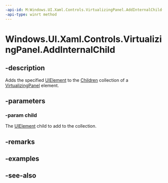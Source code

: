 ```yaml
---
-api-id: M:Windows.UI.Xaml.Controls.VirtualizingPanel.AddInternalChild(Windows.UI.Xaml.UIElement)
-api-type: winrt method
---
```


<!-- Method syntax
protected void AddInternalChild(Windows.UI.Xaml.UIElement child)
-->

# Windows.UI.Xaml.Controls.VirtualizingPanel.AddInternalChild

## -description
Adds the specified [UIElement](../windows.ui.xaml/uielement.md) to the [Children](panel_children.md) collection of a [VirtualizingPanel](virtualizingpanel.md) element.



## -parameters
### -param child
The [UIElement](../windows.ui.xaml/uielement.md) child to add to the collection.

## -remarks

## -examples

## -see-also
